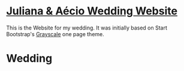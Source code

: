 # [Juliana & Aécio Wedding Website](http://julianaeaecio.com/)

This is the Website for my wedding. It was initially based on Start Bootstrap's [Grayscale](http://startbootstrap.com/template-overviews/grayscale/) one page theme.
# Wedding
